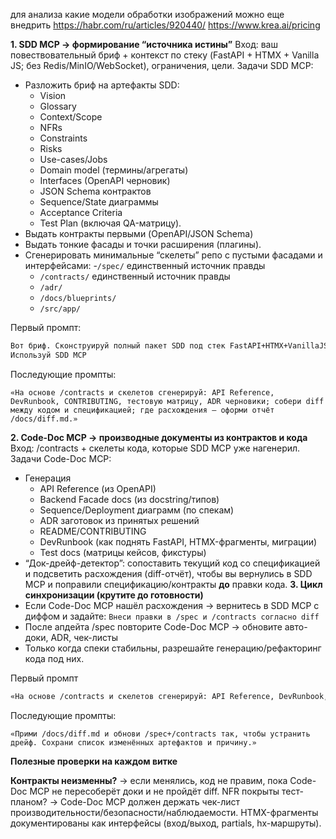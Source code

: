для анализа какие  модели обработки изображений можно еще внедрить 
https://habr.com/ru/articles/920440/
https://www.krea.ai/pricing


**1. SDD MCP → формирование “источника истины”**
Вход: ваш повествовательный бриф + контекст по стеку (FastAPI + HTMX + Vanilla JS; без Redis/MinIO/WebSocket), ограничения, цели.
Задачи SDD MCP:
- Разложить бриф на артефакты SDD:
   - Vision
   - Glossary
   - Context/Scope
   - NFRs
   - Constraints
   - Risks
   - Use-cases/Jobs
   - Domain model (термины/агрегаты)
   - Interfaces (OpenAPI черновик)
   - JSON Schema контрактов
   - Sequence/State диаграммы
   - Acceptance Criteria
   - Test Plan (включая QA-матрицу).
- Выдать контракты первыми (OpenAPI/JSON Schema)
- Выдать тонкие фасады и точки расширения (плагины).
- Сгенерировать минимальные “скелеты” репо  с пустыми фасадами и интерфейсами:
   -`/spec/`  единственный источник правды
   - `/contracts/`  единственный источник правды
   - `/adr/`
   - `/docs/blueprints/`
   - `/src/app/`

Первый промпт: 
```markdown
Вот бриф. Сконструируй полный пакет SDD под стек FastAPI+HTMX+VanillaJS (без Redis/MinIO/WebSocket). Контракт-first: сгенерируй OpenAPI и JSON Schema первыми. Далее: NFR, Use-cases, Domain, Sequence, Acceptance Criteria, Test Plan. Разложи по папкам /spec, /contracts, /adr, дай короткий индекс артефактов.
Используй SDD MCP
```
Последующие промпты:
```
«На основе /contracts и скелетов сгенерируй: API Reference, DevRunbook, CONTRIBUTING, тестовую матрицу, ADR черновики; собери diff между кодом и спецификацией; где расхождения — оформи отчёт /docs/diff.md.»
```

**2. Code-Doc MCP → производные документы из контрактов и кода**
Вход: /contracts + скелеты кода, которые SDD MCP уже нагенерил.
Задачи Code-Doc MCP:
- Генерация 
   - API Reference (из OpenAPI)
   - Backend Facade docs (из docstring/типов)
   - Sequence/Deployment диаграмм (по спекам)
   - ADR заготовок из принятых решений
   - README/CONTRIBUTING
   - DevRunbook (как поднять FastAPI, HTMX-фрагменты, миграции)
   - Test docs (матрицы кейсов, фикстуры)
- “Док-дрейф-детектор”: сопоставить текущий код со спецификацией и подсветить расхождения (diff-отчёт), чтобы вы вернулись в SDD MCP и поправили спецификацию/контракты **до** правки кода.
**3. Цикл синхронизации (крутите до готовности)**
- Если Code-Doc MCP нашёл расхождения → вернитесь в SDD MCP с диффом и задайте: `Внеси правки в /spec и /contracts согласно diff`
- После апдейта /spec повторите Code-Doc MCP → обновите авто-доки, ADR, чек-листы
- Только когда спеки стабильны, разрешайте генерацию/рефакторинг кода под них.

Первый промпт
```markdown
«На основе /contracts и скелетов сгенерируй: API Reference, DevRunbook, CONTRIBUTING, тестовую матрицу, ADR черновики; собери diff между кодом и спецификацией; где расхождения — оформи отчёт /docs/diff.md.»
```
Последующие промпты:
```
«Прими /docs/diff.md и обнови /spec+/contracts так, чтобы устранить дрейф. Сохрани список изменённых артефактов и причину.»
```

**Полезные проверки на каждом витке**

**Контракты неизменны?** → если менялись, код не правим, пока Code-Doc MCP не пересоберёт доки и не пройдёт diff.
NFR покрыты тест-планом? → Code-Doc MCP должен держать чек-лист производительности/безопасности/наблюдаемости.
HTMX-фрагменты документированы как интерфейсы (вход/выход, partials, hx-маршруты).
